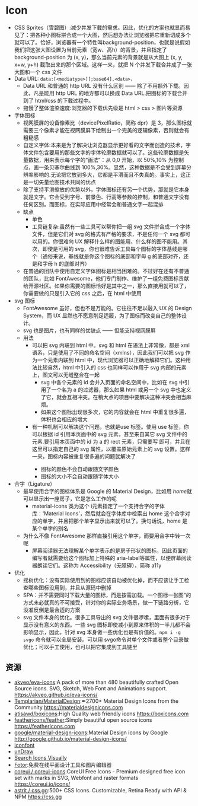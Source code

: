 # Icon

* CSS Sprites（雪碧图）:减少并发下载的需求。因此，优化的方案也就显而易见了：把各种小图标拼合成一个大图，然后想办法让浏览器把它重新切成多个就可以了。恰好，浏览器有一个特性叫background-position，也就是说假如我们把这张大图设置为当前元素（宽w、高h）的背景，并且指定了 background-position 为 (x, y)，那么当前元素的背景就是从大图上 (x, y, x+w, y+h) 截取出来的那个区域。这样一来，就把 N 个并发下载合并成了一张大图和一个 css 文件
* Data URL: `data:[<mediatype>][;base64],<data>，`
	- Data URL 和普通的 http URL 没有什么区别 —— 除了不用额外下载。因此，凡是能用 http URL 的地方都可以换成 Data URL.把图标的下载合并到了 html/css 的下载过程中。
	- 拖慢了整体渲染速度:浏览器的下载优先级是 html > css > 图片等资源
* 字体图标
	- 视网膜屏的设备像素比（devicePixelRatio，简称 dpr）是 3，那么图标就需要三个像素才能在视网膜屏下绘制出一个完美的逻辑像素，否则就会有粗糙感
	- 自定义字体:本来是为了解决让浏览器显示更好看的文字而创造的技术，字体文件包含要用的那些文字的字体轮廓数据就可以了。这些轮廓数据是矢量数据，用来表示每个字的“画法”：从 0,0 开始，以 50%,10% 为控制点，画一条贝塞尔曲线到 100%,30%。显然，这种数据是不会受到屏幕分辨率影响的.无论把它放到多大，它都是平滑而且不失真的。事实上，这正是一切矢量绘图技术共同的优点
	- 除了支持平滑缩放的优势以外，字体图标还有另一个优势，那就是它本身就是文字。它会受到字号、前景色、行高等参数的控制，和普通文字没有任何区别。而图标，在实际应用中经常会和普通文字一起混排
	- 缺点
		+ 单色
		+ 工具链复杂:虽然有一些工具可以帮你把一组 svg 文件拼合成一个字体文件，但是它们对 svg 的格式有严格的要求，不是任何一个 svg 都可以用的。你很难向 UX 解释什么样的图能用、什么样的图不能用。其次，即使是可用的 svg，你也很难告诉工具每个图标的字体基线是哪个（通俗来说，基线就是你这个图标的底部和字母 g 的底部对齐，还是和字母 h 的底部对齐）
	- 在普通的团队中使用自定义字体图标是相当困难的。不过好在还有不普通的团队，比如 FontAwesome，他们专门制作、维护了一组免费图标贡献给开源社区。如果你需要的图标恰好是其中之一，那么直接用就可以了，你需要做的只是引入它的 css 之后，在 html 中使用<i class="fa fa-home"></i>
* svg 图标
	- FontAwesome 虽好，但也不是万能的。它往往不足以融入 UX 的 Design System，而 UX 显然也不愿意削足适履，为了图标而改变自己的整体设计。
	- svg 也是图片，也有同样的优缺点 —— 但能支持视网膜屏
	- 用法
		+ 可以把 svg 内联到 html 中。svg 和 html 在语法上非常像，都是 xml 语系，只是使用了不同的命名空间（xmlns），因此我们可以把 svg 作为一个元素内联到 html 中，现代浏览器可以正确地解释它们。这种用法比较自然，html 中引入的 css 也同样可以作用于 svg 内部的元素上，图文可以无缝整合在一起
			*  svg 中各个元素的 id 会并入页面的命名空间中，比如在 svg 中引用了一个名为 a 的过滤器，那么如果 html 或另一个 svg 中也定义了它，就会互相冲突。在稍大点的项目中要解决这种冲突会相当麻烦。
			*  如果这个图标出现很多次，它的内容就会在 html 中重复很多遍，体积也会相应的增大
		+  有一种机制可以解决这个问题，也就是use 标签。使用 use 标签，你可以根据 id 引用本页面中的 svg 元素，甚至来自其它 svg 文件中的元素.要引用本页面中的 id 为 a 的 rect 元素，只需要写 <use xlink:href="#a">即可，并且在这里可以指定自己的 svg 属性，以覆盖原始元素上的 svg 设置。这样一来，图标内容被重复很多遍的问题就解决了
			*  图标的颜色不会自动跟随文字颜色
			*  图标的大小不会自动跟随字体大小
*  合字（Ligature）
	-  最早使用合字的图标体系是 Google 的 Material Design，比如用 <i class="material-icons">home</i>就可以显示出一座房子，它是怎么工作的呢
		+  material-icons 类为这个 i元素指定了一个支持合字的字体库：'Material Icons'，然后就会在字体库中检索出 home 这个合字对应的单字，并且把那个单字显示出来就可以了。换句话说，home 是某个单字的别名
	-  为什么不像 FontAwesome 那样直接引用这个单字，而要用合字中转一次呢
		+  屏幕阅读器无法理解某个单字表示的是房子形状的图标，因此页面的编写者就需要给这个图标加上特殊的 aria-label等属性，以便屏幕阅读器朗读它们。这称为 Accessibility（无障碍），简称 a11y
*  优化
	-  摇树优化：没有实际使用到的图标应该自动被优化掉，而不应该让手工检查哪些图标没用到，并且从源码中删掉
	-   SPA：并不需要同时下载大量的图标，而是按需加载。一个图标一张图”的方式未必就真的不可接受，针对你的实际业务场景，做一下链路分析，它没准反倒是最合适的方案
	-   svg 文件本身的优化。很多工具导出的 svg 文件很啰嗦，里面有很多对于显示没有意义的东西。一些 svg 图标即使减小到原来体积的一半儿都不会影响显示，因此，针对 svg 本身做一些优化也是有价值的。`npm i -g svgo` 命令就可以全局安装。可以用 svgo命令对单个文件或者整个目录做优化；可以手工使用，也可以把它集成到工具链里

## 资源

* [akveo/eva-icons](https://github.com/akveo/eva-icons):A pack of more than 480 beautifully crafted Open Source icons. SVG, Sketch, Web Font and Animations support. https://akveo.github.io/eva-icons/
* [Templarian/MaterialDesign](https://github.com/Templarian/MaterialDesign):✒2700+ Material Design Icons from the Community https://materialdesignicons.com
* [atisawd/boxicons](https://github.com/atisawd/boxicons):High Quality web friendly icons https://boxicons.com
* [feathericons/feather](https://github.com/feathericons/feather):Simply beautiful open source icons https://feathericons.com
* [google/material-design-icons](https://github.com/google/material-design-icons):Material Design icons by Google http://google.github.io/material-design-icons/
* [iconfont](https://www.iconfont.cn/)
* [unDraw](https://undraw.co/)
* [Search Icons Visually](http://compute.vision/nouns/index.html)
* [Fotor](Fotor.com):免费在线平面设计工具和图片编辑器
* [coreui / coreui-icons](https://github.com/coreui/coreui-icons):CoreUI Free Icons - Premium designed free icon set with marks in SVG, Webfont and raster formats https://coreui.io/icons/
* [astrit / css.gg](https://github.com/astrit/css.gg):500+ CSS Icons. Customizable, Retina Ready with API & NPM https://css.gg
